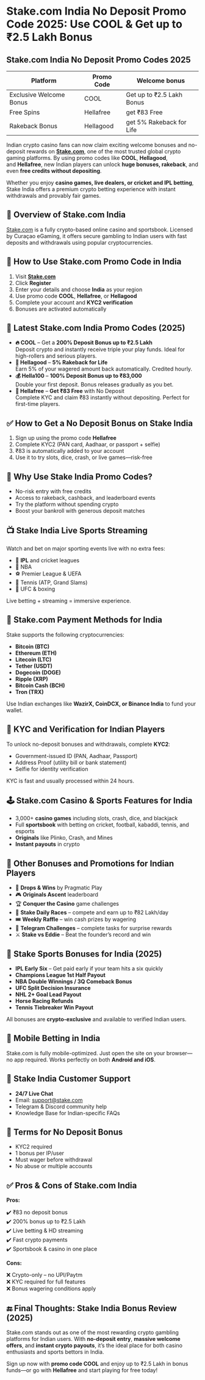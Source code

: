 # **Stake.com India No Deposit Promo Code 2025: Use COOL & Get up to ₹2.5 Lakh Bonus**

## Stake.com India No Deposit Promo Codes 2025
| Platform  | Promo Code | Welcome bonus |
| ------------- | ------------- | ------------- |
| Exclusive Welcome Bonus  | COOL | Get up to ₹2.5 Lakh Bonus |
| Free Spins | Hellafree | get ₹83 Free |
| Rakeback Bonus | Hellagood | get 5% Rakeback for Life |

Indian crypto casino fans can now claim exciting welcome bonuses and no-deposit rewards on [**Stake.com**](https://stake.com/?offer=hella200&c=7896e10434), one of the most trusted global crypto gaming platforms. By using promo codes like **COOL**, **Hellagood**, and **Hellafree**, new Indian players can unlock **huge bonuses, rakeback**, and even **free credits without depositing**.

Whether you enjoy **casino games, live dealers, or cricket and IPL betting**, Stake India offers a premium crypto betting experience with instant withdrawals and provably fair games.

## **🎯 Overview of Stake.com India**

[Stake.com](https://stake.com/?offer=hella200&c=7896e10434) is a fully crypto-based online casino and sportsbook. Licensed by Curaçao eGaming, it offers secure gambling to Indian users with fast deposits and withdrawals using popular cryptocurrencies.

## **🚀 How to Use Stake.com Promo Code in India**

1.  Visit [**Stake.com**](https://stake.com/?offer=hella200&c=7896e10434)
2.  Click **Register**
3.  Enter your details and choose **India** as your region
4.  Use promo code **COOL**, **Hellafree**, or **Hellagood**
5.  Complete your account and **KYC2 verification**
6.  Bonuses are activated automatically

## **🎁 Latest Stake.com India Promo Codes (2025)**

*   **🔥 COOL** – Get a **200% Deposit Bonus up to ₹2.5 Lakh**  
    Deposit crypto and instantly receive triple your play funds. Ideal for high-rollers and serious players.
*   **🔁 Hellagood** – **5% Rakeback for Life**  
    Earn 5% of your wagered amount back automatically. Credited hourly.
*   **💰 Hella100** – **100% Deposit Bonus up to ₹83,000**  
    Double your first deposit. Bonus releases gradually as you bet.
*   **🎁 Hellafree** – **Get ₹83 Free** with No Deposit  
    Complete KYC and claim ₹83 instantly without depositing. Perfect for first-time players.

## **✅ How to Get a No Deposit Bonus on Stake India**

1.  Sign up using the promo code **Hellafree**
2.  Complete KYC2 (PAN card, Aadhaar, or passport + selfie)
3.  ₹83 is automatically added to your account
4.  Use it to try slots, dice, crash, or live games—risk-free

## **🎉 Why Use Stake India Promo Codes?**

*   No-risk entry with free credits
*   Access to rakeback, cashback, and leaderboard events
*   Try the platform without spending crypto
*   Boost your bankroll with generous deposit matches

## **📺 Stake India Live Sports Streaming**

Watch and bet on major sporting events live with no extra fees:

*   🏏 **IPL** and cricket leagues
*   🏀 NBA
*   ⚽ Premier League & UEFA
*   🎾 Tennis (ATP, Grand Slams)
*   🥊 UFC & boxing

Live betting + streaming = immersive experience.

## **💱 Stake.com Payment Methods for India**

Stake supports the following cryptocurrencies:

*   **Bitcoin (BTC)**
*   **Ethereum (ETH)**
*   **Litecoin (LTC)**
*   **Tether (USDT)**
*   **Dogecoin (DOGE)**
*   **Ripple (XRP)**
*   **Bitcoin Cash (BCH)**
*   **Tron (TRX)**

Use Indian exchanges like **WazirX, CoinDCX, or Binance India** to fund your wallet.

## **🔐 KYC and Verification for Indian Players**

To unlock no-deposit bonuses and withdrawals, complete **KYC2**:

*   Government-issued ID (PAN, Aadhaar, Passport)
*   Address Proof (utility bill or bank statement)
*   Selfie for identity verification

KYC is fast and usually processed within 24 hours.

## **🕹️ Stake.com Casino & Sports Features for India**

*   3,000+ **casino games** including slots, crash, dice, and blackjack
*   Full **sportsbook** with betting on cricket, football, kabaddi, tennis, and esports
*   **Originals** like Plinko, Crash, and Mines
*   **Instant payouts** in crypto

## **📢 Other Bonuses and Promotions for Indian Players**

*   🎰 **Drops & Wins** by Pragmatic Play
*   🎮 **Originals Ascent** leaderboard
*   🏆 **Conquer the Casino** game challenges
*   🏁 **Stake Daily Races** – compete and earn up to ₹82 Lakh/day
*   🎟️ **Weekly Raffle** – win cash prizes by wagering
*   💬 **Telegram Challenges** – complete tasks for surprise rewards
*   ⚔️ **Stake vs Eddie** – Beat the founder’s record and win

## **🏏 Stake Sports Bonuses for India (2025)**

*   **IPL Early Six** – Get paid early if your team hits a six quickly
*   **Champions League 1st Half Payout**
*   **NBA Double Winnings / 3Q Comeback Bonus**
*   **UFC Split Decision Insurance**
*   **NHL 2+ Goal Lead Payout**
*   **Horse Racing Refunds**
*   **Tennis Tiebreaker Win Payout**

All bonuses are **crypto-exclusive** and available to verified Indian users.

## **📲 Mobile Betting in India**

Stake.com is fully mobile-optimized. Just open the site on your browser—no app required. Works perfectly on both **Android and iOS**.

## **💬 Stake India Customer Support**

*   **24/7 Live Chat**
*   Email: support@stake.com
*   Telegram & Discord community help
*   Knowledge Base for Indian-specific FAQs

## **🧾 Terms for No Deposit Bonus**

*   KYC2 required
*   1 bonus per IP/user
*   Must wager before withdrawal
*   No abuse or multiple accounts

## **✅ Pros & Cons of Stake.com India**

**Pros:**

✔️ ₹83 no deposit bonus  
✔️ 200% bonus up to ₹2.5 Lakh  
✔️ Live betting & HD streaming  
✔️ Fast crypto payments  
✔️ Sportsbook & casino in one place

**Cons:**

❌ Crypto-only – no UPI/Paytm  
❌ KYC required for full features  
❌ Bonus wagering conditions apply

## **🔚 Final Thoughts: Stake India Bonus Review (2025)**

Stake.com stands out as one of the most rewarding crypto gambling platforms for Indian users. With **no-deposit entry**, **massive welcome offers**, and **instant crypto payouts**, it’s the ideal place for both casino enthusiasts and sports bettors in India.

Sign up now with **promo code COOL** and enjoy up to ₹2.5 Lakh in bonus funds—or go with **Hellafree** and start playing for free today!

